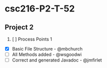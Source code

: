 # csc216-P2-T-52
## Project 2

1. [ ] Process Points 1
  - [x] Basic File Structure - @mbchurch
  - [ ] All Methods added - @wsgoodwi
  - [ ] Correct and generated Javadoc - @jmfirlet
